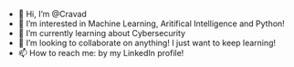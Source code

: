 - 👋 Hi, I’m @Cravad
- 👀 I’m interested in Machine Learning, Aritifical Intelligence and Python!
- 🌱 I’m currently learning about Cybersecurity
- 💞️ I’m looking to collaborate on anything! I just want to keep learning!
- 📫 How to reach me: by my LinkedIn profile!

<!---
Cravad/Cravad is a ✨ special ✨ repository because its `README.md` (this file) appears on your GitHub profile.
You can click the Preview link to take a look at your changes.
--->
